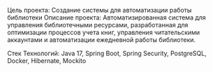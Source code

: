 Цель проекта: Создание системы для автоматизации работы библиотеки
Описание проекта: Автоматизированная система для управления библиотечными ресурсами, разработанная для оптимизации процессов учета книг, управления читательскими аккаунтами и автоматизации ежедневной работы библиотеки.

Стек Технологий: Java 17, Spring Boot, Spring Security, PostgreSQL, Docker, Hibernate, Mockito
